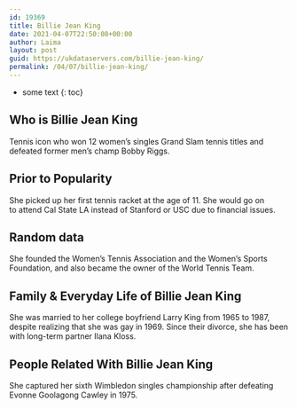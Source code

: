 ```yaml
---
id: 19369
title: Billie Jean King
date: 2021-04-07T22:50:08+00:00
author: Laima
layout: post
guid: https://ukdataservers.com/billie-jean-king/
permalink: /04/07/billie-jean-king/
---
```


* some text
{: toc}


## Who is Billie Jean King
                  
                  
                  
Tennis icon who won 12 women&#8217;s singles Grand Slam tennis titles and defeated former men&#8217;s champ Bobby Riggs.
                  
              
            
              
            
                
                
                
## Prior to Popularity
                  
                  
                  
She picked up her first tennis racket at the age of 11. She would go on to attend Cal State LA instead of Stanford or USC due to financial issues.
                  
              
            
              
            
                
                
                
## Random data
                  
                  
                  
She founded the Women&#8217;s Tennis Association and the Women&#8217;s Sports Foundation, and also became the owner of the World Tennis Team.
                  
              
            
              
            
                
                
                
## Family & Everyday Life of Billie Jean King
                  
                  
                  
She was married to her college boyfriend Larry King from 1965 to 1987, despite realizing that she was gay in 1969. Since their divorce, she has been with long-term partner Ilana Kloss.
                  
              
            
              
            
                
                
                
## People Related With Billie Jean King
                  
                  
                  
She captured her sixth Wimbledon singles championship after defeating Evonne Goolagong Cawley in 1975.
                  
              
            
              
            
                
              
            
              
              
            
            
              
            
          
          
          